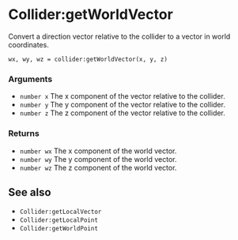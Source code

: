<!--
category: reference
-->

Collider:getWorldVector
===

Convert a direction vector relative to the collider to a vector in world coordinates.

    wx, wy, wz = collider:getWorldVector(x, y, z)

### Arguments

- `number x` The x component of the vector relative to the collider.
- `number y` The y component of the vector relative to the collider.
- `number z` The z component of the vector relative to the collider.

### Returns

- `number wx` The x component of the world vector.
- `number wy` The y component of the world vector.
- `number wz` The z component of the world vector.

See also
---

- `Collider:getLocalVector`
- `Collider:getLocalPoint`
- `Collider:getWorldPoint`
